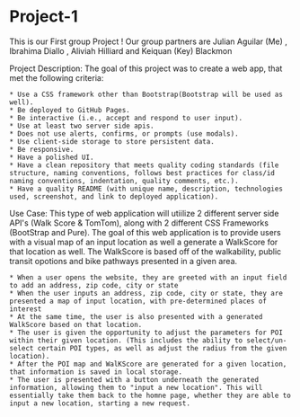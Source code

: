 # Project-1
This is our First group Project ! Our group partners are Julian Aguilar (Me) , Ibrahima Diallo , Aliviah Hilliard and Keiquan (Key) Blackmon

Project Description: The goal of this project was to create a web app, that met the following criteria:

    * Use a CSS framework other than Bootstrap(Bootstrap will be used as well).
    * Be deployed to GitHub Pages.
    * Be interactive (i.e., accept and respond to user input).
    * Use at least two server side apis.
    * Does not use alerts, confirms, or prompts (use modals).
    * Use client-side storage to store persistent data.
    * Be responsive.
    * Have a polished UI.
    * Have a clean repository that meets quality coding standards (file structure, naming conventions, follows best practices for class/id naming conventions, indentation, quality comments, etc.).
    * Have a quality README (with unique name, description, technologies used, screenshot, and link to deployed application).

Use Case: This type of web application will utiilize 2 different server side API's (Walk Score & TomTom), along with 2 different CSS Frameworks (BootStrap and Pure). The goal of this web application is to provide users with a visual map of an input location as well a generate a WalkScore for that location as well. The WalkScore is based off of the walkability, public transit opotions and bike pathways presented in a given area.

    * When a user opens the website, they are greeted with an input field to add an address, zip code, city or state
    * When the user inputs an address, zip code, city or state, they are presented a map of input location, with pre-determined places of interest
    * At the same time, the user is also presented with a generated WalkScore based on that location.
    * The user is given the opportunity to adjust the parameters for POI within their given location. (This includes the ability to select/un-select certain POI types, as well as adjust the radius from the given location).
    * After the POI map and WalKScore are generated for a given location, that information is saved in local storage. 
    * The user is presented with a button underneath the generated information, allowing them to "input a new location". This will essentially take them back to the homne page, whether they are able to input a new location, starting a new request.
